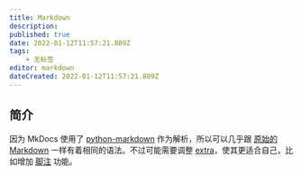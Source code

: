 ```yaml
---
title: Markdown
description:
published: true
date: 2022-01-12T11:57:21.889Z
tags:
    - 无标签
editor: markdown
dateCreated: 2022-01-12T11:57:21.889Z
---
```


## 简介

因为 MkDocs 使用了 [python-markdown](https://python-markdown.github.io/) 作为解析，所以可以几乎跟 [原始的 Markdown](https://daringfireball.net/projects/markdown/) 一样有着相同的语法。不过可能需要调整 [extra](https://python-markdown.github.io/extensions/extra/)，使其更适合自己，比如增加 [脚注](脚注.md) 功能。
